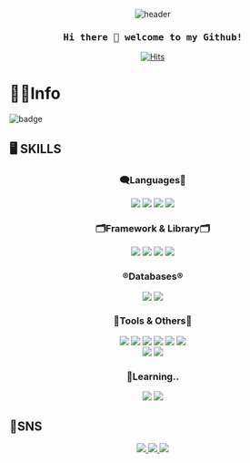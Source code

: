 <div align="center">

![header](https://capsule-render.vercel.app/api?type=waving&color=auto&height=250&section=header&text=NOLJIS%20Github%20🎉%20&fontSize=100&animation=fadeIn&fontAlignY=38)
	
</div>


<h3 align="center"><samp> Hi there 💫  welcome to my Github!</samp></h3>


<div align="center">
	
[![Hits](https://hits.seeyoufarm.com/api/count/incr/badge.svg?url=https%3A%2F%2Fgithub.com%2Fnoljis%2Fhit-counter&count_bg=%23B6AEE1&title_bg=%231A0954&icon=smugmug.svg&icon_color=%23FFFFFF&title=visit&edge_flat=false)](https://github.com/noljis)
	
</div>
     




# 🧑‍💻Info  

![badge](https://img.shields.io/badge/Noljis-back--end-yellowgreen?style=for-the-badge&logo=dev.to)


## 🖥️ SKILLS
<h3 align=center> 🗨️Languages💬 </h3>
<div align=center>
	<img src="https://img.shields.io/badge/java-007396?style=flat&logo=java&logoColor=white"> 
	<img src="https://img.shields.io/badge/HTML5-E34F26?style=flat&logo=HTML5&logoColor=white"/>
	<img src="https://img.shields.io/badge/JavaScript-F7DF1E?style=flat&logo=JavaScript&logoColor=white"/>
	<img src="https://img.shields.io/badge/CSS3-1572B6?style=flat&logo=CSS3&logoColor=white"/>
</div>

<h3 align=center> 🗂️Framework & Library🗂️ </h3>
<div align=center>
	<img src="https://img.shields.io/badge/Spring-6DB33F?style=flat&logo=Spring&logoColor=white"/> 
	<img src="https://img.shields.io/badge/SpringBoot-6DB33F?style=flat&logo=SpringBoot&logoColor=white"/> 
	<img src="https://img.shields.io/badge/JPA-59666C?style=flat&logo=hibernate&logoColor=white">
	<img src="https://img.shields.io/badge/Bootstrap-7952B3?style=flat&logo=Bootstrap&logoColor=white"/>
</div>

<h3 align=center> ®️Databases®️ </h3>
<div align=center>
	<img src="https://img.shields.io/badge/mysql-4479A1?style=flat&logo=mysql&logoColor=white">
	<img src="https://img.shields.io/badge/oracle-F80000?style=flat&logo=oracle&logoColor=white">
</div>


<h3 align=center> 🔨Tools & Others🔧 </h3>
<div align=center>
	<img src="https://img.shields.io/badge/Eclipse%20IDE-2C2255?style=flat&logo=EclipseIDE&logoColor=white" />
	<img src="https://img.shields.io/badge/Spring Tool Suite4-6DB33F?style=flat&logo=Spring&logoColor=white"/> 
	<img src="https://img.shields.io/badge/Visual%20Studio%20Code-007ACC?style=flat&logo=VisualStudioCode&logoColor=white" />
	<img src="https://img.shields.io/badge/Git-F05032?style=flat&logo=Git&logoColor=white" />
	<img src="https://img.shields.io/badge/sourcetree-0052CC?style=flat&logo=sourcetree&logoColor=white" />
	<img src="https://img.shields.io/badge/DBeaver-000000?style=flat&logo=DBeaver&logoColor=white" /><br>
     	<img src="https://img.shields.io/badge/AWS-232F3E?style=flat&logo=AmazonAWS&logoColor=white" />
	<img src="https://img.shields.io/badge/ubuntu-E95420?style=flat&logo=ubuntu&logoColor=white" />
</div>


<h3 align=center> 🏃Learning.. </h3>
<div align=center>
	<img src="https://img.shields.io/badge/node.js-339933?style=flat&logo=nodedotjs&logoColor=white" />
	<img src="https://img.shields.io/badge/python-3776AB?style=flat&logo=python&logoColor=white" />
</div>



## 📮SNS

<div align=center>
	<a href="https://velog.io/@noljis95">
		<img src="https://img.shields.io/badge/velog-20C997?style=flat&logo=velog&logoColor=white" />
	</a>
	<a href="mailto:popsol95@gmail.com">
		<img src="https://img.shields.io/badge/Mail-30B980?style=flat&logo=Gmail&logoColor=white" />
	</a>
	<a href="">
		<img src="https://img.shields.io/badge/Notion-000000?style=flat&logo=Notion&logoColor=white" />
	</a>
	<br>
</div>






